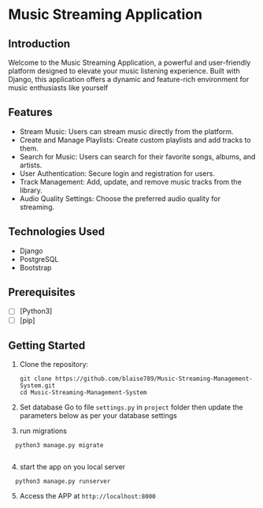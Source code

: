 # Music Streaming  Application



## Introduction
Welcome to the Music Streaming Application, a powerful and user-friendly platform designed to elevate your music listening experience.
 Built with Django, this application offers a dynamic and feature-rich environment for music enthusiasts like yourself
## Features

- Stream Music: Users can stream music directly from the platform.
- Create and Manage Playlists: Create custom playlists and add tracks to them.
- Search for Music: Users can search for their favorite songs, albums, and artists.
- User Authentication: Secure login and registration for users.
- Track Management: Add, update, and remove music tracks from the library.
- Audio Quality Settings: Choose the preferred audio quality for streaming.


## Technologies Used

- Django
- PostgreSQL
- Bootstrap

## Prerequisites

- [ ] [Python3]
- [ ] [pip]
## Getting Started
1. Clone the repository:
    ```
   git clone https://github.com/blaise789/Music-Streaming-Management-System.git
   cd Music-Streaming-Management-System
   ```
2. Set database
    Go to file `settings.py` in `project` folder then update the parameters below as per your database settings
   
3. run migrations
  ```
    python3 manage.py migrate
    
  ```  
4. start the app on you local server 
 ```
   python3 manage.py runserver    
  ```
5. Access the APP at `http://localhost:8000` 


